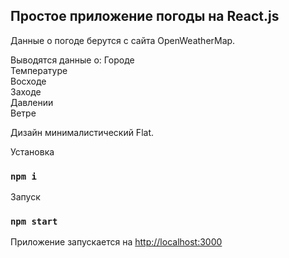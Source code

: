 ## Простое приложение погоды на React.js

Данные о погоде берутся с сайта OpenWeatherMap.

Выводятся данные о:
  Городе<br/>
  Температуре<br/>
  Восходе<br/>
  Заходе<br/>
  Давлении<br/>
  Ветре<br/>


Дизайн минималистический Flat.


Установка

### `npm i`

Запуск

### `npm start`

Приложение запускается на [http://localhost:3000](http://localhost:3000)
